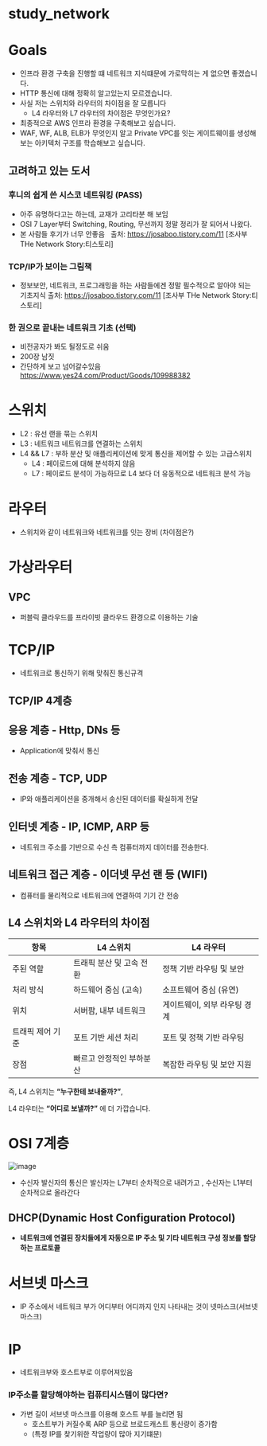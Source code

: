 # study_network
# Goals
 - 인프라 환경 구축을 진행할 떄 네트워크 지식떄문에 가로막히는 게 없으면 좋겠습니다.
 - HTTP 통신에 대해 정확히 알고있는지 모르겠습니다.
 - 사실 저는 스위치와 라우터의 차이점을 잘 모릅니다
   -  L4 라우터와 L7 라우터의 차이점은 무엇인가요?
 -  최종적으로 AWS 인프라 환경을 구축해보고 싶습니다.
   -  WAF, WF, ALB, ELB가 무엇인지 알고 Private VPC를 잇는 게이트웨이를 생성해보는 아키텍처 구조를 학습해보고 싶습니다.


## 고려하고 있는 도서

### 후니의 쉽게 쓴 시스코 네트워킹 (PASS)
 - 아주 유명하다고는 하는데, 교재가 고리타분 해 보임
 - OSI 7 Layer부터 Switching, Routing, 무선까지 정말 정리가 잘 되어서 나왔다.
 - 본 사람들 후기가 너무 안좋음  
출처: https://josaboo.tistory.com/11 [조사부 THe Network Story:티스토리]

### TCP/IP가 보이는 그림책
 - 정보보안, 네트워크, 프로그래밍을 하는 사람들에겐 정말 필수적으로 알아야 되는 기초지식
출처: https://josaboo.tistory.com/11 [조사부 THe Network Story:티스토리]

###  한 권으로 끝내는 네트워크 기초  (선택)
 - 비전공자가 봐도 될정도로 쉬움
 - 200장 남짓
 - 간단하게 보고 넘어갈수있음
https://www.yes24.com/Product/Goods/109988382



# 스위치

- L2 : 유선 랜을 묶는 스위치
- L3 : 네트워크 네트워크를 연결하는 스위치
- L4 && L7 : 부하 분산 및 애플리케이션에 맞게 통신을 제어할 수 있는 고급스위치
    - L4 :  페이로드에 대해 분석하지 않음
    - L7 :  페이로드 분석이 가능하므로 L4 보다 더 유동적으로 네트워크 분석 가능

# 라우터

- 스위치와 같이 네트워크와 네트워크를 잇는 장비 (차이점은?)

# 가상라우터

## VPC

- 퍼블릭 클라우드를 프라이빗 클라우드 환경으로 이용하는 기술

# TCP/IP

- 네트워크로 통신하기 위해 맞춰진 통신규격

## TCP/IP 4계층

## 응용 계층 - Http, DNs 등

- Application에 맞춰서 통신

## 전송 계층 - TCP, UDP

- IP와 애플리케이션을 중개해서 송신된 데이터를 확실하게 전달

## 인터넷 계층 - IP, ICMP, ARP 등

- 네트워크 주소를 기반으로 수신 측 컴퓨터까지 데이터를 전송한다.

## 네트워크 접근 계층 - 이더넷 무선 랜 등 (WIFI)

- 컴퓨터를 물리적으로 네트워크에 연결하여 기기 간 전송

## L4 스위치와 L4 라우터의 차이점

| **항목** | **L4 스위치** | **L4 라우터** |
| --- | --- | --- |
| 주된 역할 | 트래픽 분산 및 고속 전환 | 정책 기반 라우팅 및 보안 |
| 처리 방식 | 하드웨어 중심 (고속) | 소프트웨어 중심 (유연) |
| 위치 | 서버팜, 내부 네트워크 | 게이트웨이, 외부 라우팅 경계 |
| 트래픽 제어 기준 | 포트 기반 세션 처리 | 포트 및 정책 기반 라우팅 |
| 장점 | 빠르고 안정적인 부하분산 | 복잡한 라우팅 및 보안 지원 |

즉, L4 스위치는 **“누구한테 보내줄까?”**,

L4 라우터는 **“어디로 보낼까?”** 에 더 가깝습니다.

# OSI 7계층
![image](https://github.com/user-attachments/assets/d1bd03c9-9eff-42c4-b09e-da4be43a66e3)


- 수신자 발신자의 통신은 발신자는 L7부터 순차적으로 내려가고 ,
수신자는 L1부터 순차적으로 올라간다

## DHCP(Dynamic Host Configuration Protocol)

- **네트워크에 연결된 장치들에게 자동으로 IP 주소 및 기타 네트워크 구성 정보를 할당하는 프로토콜**

# 서브넷 마스크

- IP 주소에서 네트워크 부가 어디부터 어디까지 인지 나타내는 것이 넷마스크(서브넷 마스크)

# IP

- 네트워크부와 호스트부로 이루어져있음

### IP주소를 할당해야하는 컴퓨티시스템이 많다면?

- 가변 길이 서브넷 마스크를 이용해 호스트 부를 늘리면 됨
    - 호스트부가 커질수록 ARP 등으로 브로드캐스트 통신량이 증가함
    - (특정 IP를 찾기위한 작업량이 많아 지기떄문)
